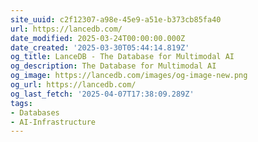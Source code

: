 ```yaml
---
site_uuid: c2f12307-a98e-45e9-a51e-b373cb85fa40
url: https://lancedb.com/
date_modified: 2025-03-24T00:00:00.000Z
date_created: '2025-03-30T05:44:14.819Z'
og_title: LanceDB - The Database for Multimodal AI
og_description: The Database for Multimodal AI
og_image: https://lancedb.com/images/og-image-new.png
og_url: https://lancedb.com/
og_last_fetch: '2025-04-07T17:38:09.289Z'
tags:
- Databases
- AI-Infrastructure
---
```



























